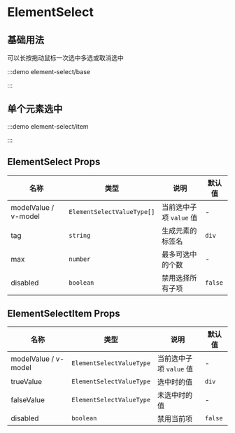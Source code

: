 # ElementSelect

## 基础用法

可以长按拖动鼠标一次选中多选或取消选中

:::demo element-select/base

:::

## 单个元素选中

:::demo element-select/item

:::

## ElementSelect Props

| 名称                 | 类型                       | 说明                    | 默认值  |
| -------------------- | -------------------------- | ----------------------- | ------- |
| modelValue / v-model | `ElementSelectValueType[]` | 当前选中子项 `value` 值 | -       |
| tag                  | `string`                   | 生成元素的标签名        | `div`   |
| max                  | `number`                   | 最多可选中的个数        | -       |
| disabled             | `boolean`                  | 禁用选择所有子项        | `false` |

## ElementSelectItem Props

| 名称                 | 类型                     | 说明                    | 默认值  |
| -------------------- | ------------------------ | ----------------------- | ------- |
| modelValue / v-model | `ElementSelectValueType` | 当前选中子项 `value` 值 | -       |
| trueValue            | `ElementSelectValueType` | 选中时的值              | `div`   |
| falseValue           | `ElementSelectValueType` | 未选中时的值            | -       |
| disabled             | `boolean`                | 禁用当前项              | `false` |
